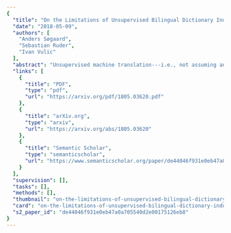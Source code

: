 ```yaml
---
{
  "title": "On the Limitations of Unsupervised Bilingual Dictionary Induction",
  "date": "2018-05-09",
  "authors": [
    "Anders Søgaard",
    "Sebastian Ruder",
    "Ivan Vulic"
  ],
  "abstract": "Unsupervised machine translation---i.e., not assuming any cross-lingual supervision signal, whether a dictionary, translations, or comparable corpora---seems impossible, but nevertheless, Lample et al. (2018) recently proposed a fully unsupervised machine translation (MT) model. The model relies heavily on an adversarial, unsupervised alignment of word embedding spaces for bilingual dictionary induction (Conneau et al., 2018), which we examine here. Our results identify the limitations of current unsupervised MT: unsupervised bilingual dictionary induction performs much worse on morphologically rich languages that are not dependent marking, when monolingual corpora from different domains or different embedding algorithms are used. We show that a simple trick, exploiting a weak supervision signal from identical words, enables more robust induction, and establish a near-perfect correlation between unsupervised bilingual dictionary induction performance and a previously unexplored graph similarity metric.",
  "links": [
    {
      "title": "PDF",
      "type": "pdf",
      "url": "https://arxiv.org/pdf/1805.03620.pdf"
    },
    {
      "title": "arXiv.org",
      "type": "arxiv",
      "url": "https://arxiv.org/abs/1805.03620"
    },
    {
      "title": "Semantic Scholar",
      "type": "semanticscholar",
      "url": "https://www.semanticscholar.org/paper/de44046f931e0eb47a0a705540d2e00175126eb8"
    }
  ],
  "supervision": [],
  "tasks": [],
  "methods": [],
  "thumbnail": "on-the-limitations-of-unsupervised-bilingual-dictionary-induction-thumb.jpg",
  "card": "on-the-limitations-of-unsupervised-bilingual-dictionary-induction-card.jpg",
  "s2_paper_id": "de44046f931e0eb47a0a705540d2e00175126eb8"
}
---
```


